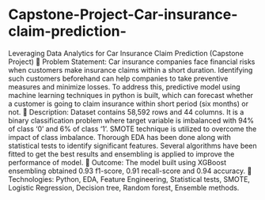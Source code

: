 # Capstone-Project-Car-insurance-claim-prediction-
Leveraging Data Analytics for Car Insurance Claim Prediction (Capstone Project)
 Problem Statement: Car insurance companies face financial risks when customers make insurance claims within a short duration. Identifying such customers beforehand can help companies to take preventive measures and minimize losses. To address this, predictive model using machine learning techniques in python is built, which can forecast whether a customer is going to claim insurance within short period (six months) or not.
 Description: Dataset contains 58,592 rows and 44 columns. It is a binary classification problem where target variable is imbalanced with 94% of class ‘0’ and 6% of class ‘1’. SMOTE technique is utilized to overcome the impact of class imbalance. Thorough EDA has been done along with statistical tests to identify significant features. Several algorithms have been fitted to get the best results and ensembling is applied to improve the performance of model.
 Outcome: The model built using XGBoost ensembling obtained 0.93 f1-score, 0.91 recall-score and 0.94 accuracy.
 Technologies: Python, EDA, Feature Engineering, Statistical tests, SMOTE, Logistic Regression, Decision tree, Random forest, Ensemble methods.
